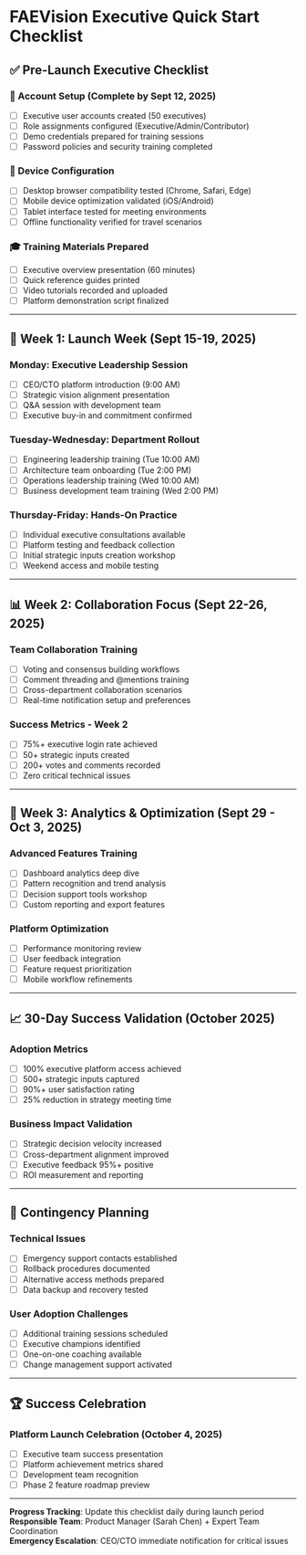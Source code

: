 # FAEVision Executive Quick Start Checklist

## ✅ **Pre-Launch Executive Checklist**

### **🔐 Account Setup (Complete by Sept 12, 2025)**

- [ ] Executive user accounts created (50 executives)
- [ ] Role assignments configured (Executive/Admin/Contributor)
- [ ] Demo credentials prepared for training sessions
- [ ] Password policies and security training completed

### **📱 Device Configuration**

- [ ] Desktop browser compatibility tested (Chrome, Safari, Edge)
- [ ] Mobile device optimization validated (iOS/Android)
- [ ] Tablet interface tested for meeting environments
- [ ] Offline functionality verified for travel scenarios

### **🎓 Training Materials Prepared**

- [ ] Executive overview presentation (60 minutes)
- [ ] Quick reference guides printed
- [ ] Video tutorials recorded and uploaded
- [ ] Platform demonstration script finalized

---

## 🚀 **Week 1: Launch Week (Sept 15-19, 2025)**

### **Monday: Executive Leadership Session**

- [ ] CEO/CTO platform introduction (9:00 AM)
- [ ] Strategic vision alignment presentation
- [ ] Q&A session with development team
- [ ] Executive buy-in and commitment confirmed

### **Tuesday-Wednesday: Department Rollout**

- [ ] Engineering leadership training (Tue 10:00 AM)
- [ ] Architecture team onboarding (Tue 2:00 PM)
- [ ] Operations leadership training (Wed 10:00 AM)
- [ ] Business development team training (Wed 2:00 PM)

### **Thursday-Friday: Hands-On Practice**

- [ ] Individual executive consultations available
- [ ] Platform testing and feedback collection
- [ ] Initial strategic inputs creation workshop
- [ ] Weekend access and mobile testing

---

## 📊 **Week 2: Collaboration Focus (Sept 22-26, 2025)**

### **Team Collaboration Training**

- [ ] Voting and consensus building workflows
- [ ] Comment threading and @mentions training
- [ ] Cross-department collaboration scenarios
- [ ] Real-time notification setup and preferences

### **Success Metrics - Week 2**

- [ ] 75%+ executive login rate achieved
- [ ] 50+ strategic inputs created
- [ ] 200+ votes and comments recorded
- [ ] Zero critical technical issues

---

## 🎯 **Week 3: Analytics & Optimization (Sept 29 - Oct 3, 2025)**

### **Advanced Features Training**

- [ ] Dashboard analytics deep dive
- [ ] Pattern recognition and trend analysis
- [ ] Decision support tools workshop
- [ ] Custom reporting and export features

### **Platform Optimization**

- [ ] Performance monitoring review
- [ ] User feedback integration
- [ ] Feature request prioritization
- [ ] Mobile workflow refinements

---

## 📈 **30-Day Success Validation (October 2025)**

### **Adoption Metrics**

- [ ] 100% executive platform access achieved
- [ ] 500+ strategic inputs captured
- [ ] 90%+ user satisfaction rating
- [ ] 25% reduction in strategy meeting time

### **Business Impact Validation**

- [ ] Strategic decision velocity increased
- [ ] Cross-department alignment improved
- [ ] Executive feedback 95%+ positive
- [ ] ROI measurement and reporting

---

## 🚨 **Contingency Planning**

### **Technical Issues**

- [ ] Emergency support contacts established
- [ ] Rollback procedures documented
- [ ] Alternative access methods prepared
- [ ] Data backup and recovery tested

### **User Adoption Challenges**

- [ ] Additional training sessions scheduled
- [ ] Executive champions identified
- [ ] One-on-one coaching available
- [ ] Change management support activated

---

## 🏆 **Success Celebration**

### **Platform Launch Celebration (October 4, 2025)**

- [ ] Executive team success presentation
- [ ] Platform achievement metrics shared
- [ ] Development team recognition
- [ ] Phase 2 feature roadmap preview

---

**Progress Tracking**: Update this checklist daily during launch period  
**Responsible Team**: Product Manager (Sarah Chen) + Expert Team Coordination  
**Emergency Escalation**: CEO/CTO immediate notification for critical issues
